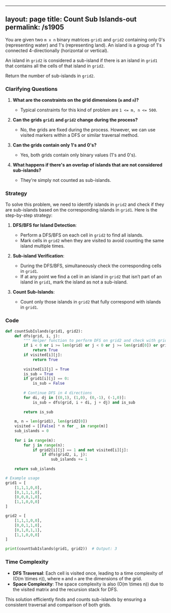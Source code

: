 
---
layout: page
title:  Count Sub Islands-out
permalink: /s1905
---

You are given two `m x n` binary matrices `grid1` and `grid2` containing only 0's (representing water) and 1's (representing land). An island is a group of 1's connected 4-directionally (horizontal or vertical). 

An island in `grid2` is considered a sub-island if there is an island in `grid1` that contains all the cells of that island in `grid2`.

Return the number of sub-islands in `grid2`.

### Clarifying Questions

1. **What are the constraints on the grid dimensions (`m` and `n`)?**
   - Typical constraints for this kind of problem are `1 <= m, n <= 500`.

2. **Can the grids `grid1` and `grid2` change during the process?**
   - No, the grids are fixed during the process. However, we can use visited markers within a DFS or similar traversal method.

3. **Can the grids contain only 1's and 0's?**
   - Yes, both grids contain only binary values (1's and 0's).

4. **What happens if there's an overlap of islands that are not considered sub-islands?**
   - They're simply not counted as sub-islands.

### Strategy

To solve this problem, we need to identify islands in `grid2` and check if they are sub-islands based on the corresponding islands in `grid1`. Here is the step-by-step strategy:

1. **DFS/BFS for Island Detection**:
   - Perform a DFS/BFS on each cell in `grid2` to find all islands.
   - Mark cells in `grid2` when they are visited to avoid counting the same island multiple times.

2. **Sub-island Verification**:
   - During the DFS/BFS, simultaneously check the corresponding cells in `grid1`.
   - If at any point we find a cell in an island in `grid2` that isn’t part of an island in `grid1`, mark the island as not a sub-island.

3. **Count Sub-Islands**:
   - Count only those islands in `grid2` that fully correspond with islands in `grid1`.

### Code

```python
def countSubIslands(grid1, grid2):
    def dfs(grid, i, j):
        """ Helper function to perform DFS on grid2 and check with grid1 """
        if i < 0 or i >= len(grid) or j < 0 or j >= len(grid[0]) or grid[i][j] == 0:
            return True
        if visited[i][j]:
            return True
        
        visited[i][j] = True
        is_sub = True
        if grid1[i][j] == 0:
            is_sub = False
        
        # Continue DFS in 4 directions
        for di, dj in [(0,1), (1,0), (0,-1), (-1,0)]:
            is_sub = dfs(grid, i + di, j + dj) and is_sub
        
        return is_sub
    
    m, n = len(grid1), len(grid2[0])
    visited = [[False] * n for _ in range(m)]
    sub_islands = 0
    
    for i in range(m):
        for j in range(n):
            if grid2[i][j] == 1 and not visited[i][j]:
                if dfs(grid2, i, j):
                    sub_islands += 1
    
    return sub_islands

# Example usage
grid1 = [
    [1,1,1,0,0],
    [0,1,1,1,0],
    [0,0,0,1,0],
    [1,1,0,0,0]
]

grid2 = [
    [1,1,1,0,0],
    [0,0,1,1,0],
    [0,1,0,1,1],
    [1,1,0,0,0]
]

print(countSubIslands(grid1, grid2))  # Output: 3
```

### Time Complexity

- **DFS Traversal**: Each cell is visited once, leading to a time complexity of \(O(m \times n)\), where `m` and `n` are the dimensions of the grid.
- **Space Complexity**: The space complexity is also \(O(m \times n)\) due to the visited matrix and the recursion stack for DFS.

This solution efficiently finds and counts sub-islands by ensuring a consistent traversal and comparison of both grids.